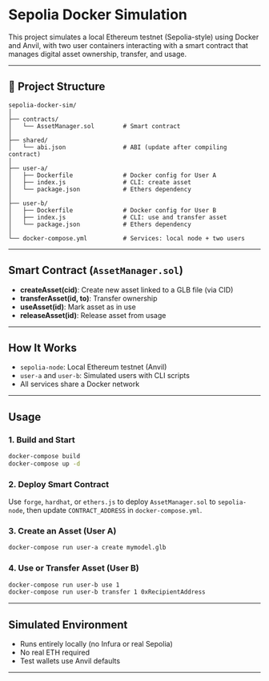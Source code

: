 # Sepolia Docker Simulation

This project simulates a local Ethereum testnet (Sepolia-style) using Docker and Anvil, with two user containers interacting with a smart contract that manages digital asset ownership, transfer, and usage.

---

## 🧱 Project Structure

```
sepolia-docker-sim/
│
├── contracts/
│   └── AssetManager.sol        # Smart contract
│
├── shared/
│   └── abi.json                # ABI (update after compiling contract)
│
├── user-a/
│   ├── Dockerfile              # Docker config for User A
│   ├── index.js                # CLI: create asset
│   └── package.json            # Ethers dependency
│
├── user-b/
│   ├── Dockerfile              # Docker config for User B
│   ├── index.js                # CLI: use and transfer asset
│   └── package.json            # Ethers dependency
│
└── docker-compose.yml          # Services: local node + two users
```

---

##  Smart Contract (`AssetManager.sol`)

- **createAsset(cid)**: Create new asset linked to a GLB file (via CID)
- **transferAsset(id, to)**: Transfer ownership
- **useAsset(id)**: Mark asset as in use
- **releaseAsset(id)**: Release asset from usage

---

##  How It Works

- `sepolia-node`: Local Ethereum testnet (Anvil)
- `user-a` and `user-b`: Simulated users with CLI scripts
- All services share a Docker network

---

##  Usage

### 1. Build and Start

```bash
docker-compose build
docker-compose up -d
```

### 2. Deploy Smart Contract
Use `forge`, `hardhat`, or `ethers.js` to deploy `AssetManager.sol` to `sepolia-node`, then update `CONTRACT_ADDRESS` in `docker-compose.yml`.

### 3. Create an Asset (User A)

```bash
docker-compose run user-a create mymodel.glb
```

### 4. Use or Transfer Asset (User B)

```bash
docker-compose run user-b use 1
docker-compose run user-b transfer 1 0xRecipientAddress
```

---

##  Simulated Environment

- Runs entirely locally (no Infura or real Sepolia)
- No real ETH required
- Test wallets use Anvil defaults

---
